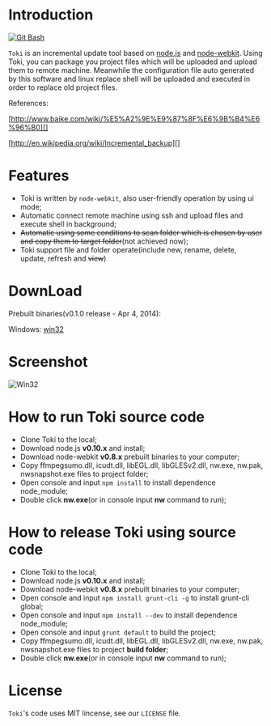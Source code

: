 Introduction
====

<a href="https://travis-ci.org/JackieLin/Toki" target="_blank">![Git Bash](https://travis-ci.org/JackieLin/Toki.svg "Toki test situation")</a>

```Toki``` is an incremental update tool based on [node.js][] and [node-webkit][]. Using Toki, you can package you project files which will be uploaded and upload them to remote machine. Meanwhile the configuration file auto generated by this software and linux replace shell will be uploaded and executed in order to replace old project files.

References:

[http://www.baike.com/wiki/%E5%A2%9E%E9%87%8F%E6%9B%B4%E6%96%B0][]

[http://en.wikipedia.org/wiki/Incremental_backup][]

Features
===

* Toki is written by ```node-webkit```, also user-friendly operation by using ui mode;
* Automatic connect remote machine using ssh and upload files and execute shell in background;
* ~~Automatic using some conditions to scan folder which is chosen by user and copy them to target folder~~(not achieved now);
* Toki support file and folder operate(include new, rename, delete, update, refresh and ~~view~~)

DownLoad
===
Prebuilt binaries(v0.1.0 release - Apr 4, 2014):

Windows: [win32][]

Screenshot
===
![Win32](https://github.com/JackieLin/forkme/raw/gh-pages/images/Toki/screenshot.png)

How to run Toki source code
===
* Clone Toki to the local;
* Download node.js **v0.10.x** and install;
* Download node-webkit **v0.8.x** prebuilt binaries to your computer;
* Copy ffmpegsumo.dll, icudt.dll, libEGL.dll, libGLESv2.dll, nw.exe, nw.pak, nwsnapshot.exe files to project folder;
* Open console and input ```npm install``` to install dependence node_module;
* Double click **nw.exe**(or in console input **nw** command to run);

How to release Toki using source code
===
* Clone Toki to the local;
* Download node.js **v0.10.x** and install;
* Download node-webkit **v0.8.x** prebuilt binaries to your computer;
* Open console and input ```npm install grunt-cli -g``` to install grunt-cli global;
* Open console and input ```npm install --dev``` to install dependence node_module;
* Open console and input ```grunt default``` to build the project;
* Copy ffmpegsumo.dll, icudt.dll, libEGL.dll, libGLESv2.dll, nw.exe, nw.pak, nwsnapshot.exe files to project **build folder**;
* Double click **nw.exe**(or in console input **nw** command to run);

License
===
```Toki```'s code uses MIT lincense, see our ```LICENSE``` file.

[node.js]: http://nodejs.org/
[node-webkit]: https://github.com/rogerwang/node-webkit
[http://www.baike.com/wiki/%E5%A2%9E%E9%87%8F%E6%9B%B4%E6%96%B0]: http://www.baike.com/wiki/%E5%A2%9E%E9%87%8F%E6%9B%B4%E6%96%B0
[http://en.wikipedia.org/wiki/Incremental_backup]: http://en.wikipedia.org/wiki/Incremental_backup
[win32]: http://toki.qiniudn.com/Toki_v0.1.0.exe

